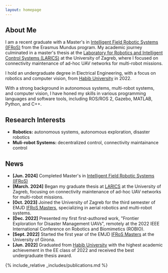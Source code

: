 ```yaml
---
layout: homepage
---
```


## About Me

I am a recent graduate with a Master's in [Intelligent Field Robotic Systems (IFRoS)](https://ifrosmaster.org/) from the Erasmus Mundus program. My academic journey culminated in a master's thesis at the [Laboratory for Robotics and Intelligent Control Systems (LARICS)](https://larics.fer.hr/) at the University of Zagreb, where I focused on connectivity maintenance of ad-hoc UAV networks for multi-robot missions.

I hold an undergraduate degree in Electrical Engineering, with a focus on robotics and computer vision, from [Habib University](https://habib.edu.pk/) in 2022.

With a strong background in autonomous systems, multi-robot systems, and computer vision, I have honed my skills in various programming languages and software tools, including ROS/ROS 2, Gazebo, MATLAB, Python, and C++. 


## Research Interests

- **Robotics:** autonomous systems, autonomous exploration, disaster robotics
- **Muli-robot Systems:** decentralized control, connectivity maintainance control

## News
- **[Jun. 2024]** Completed Master's in [Intelligent Field Robotic Systems (IFRoS)](https://ifrosmaster.org/)
- **[March. 2024]** Began my graduate thesis at [LARICS](https://larics.fer.hr/) at the University of Zagreb, focusing on connectivity maintenance of ad-hoc UAV networks for multi-robot missions.
- **[Oct. 2023]** Joined the University of Zagreb for the third semester of EMJD [IFRoS Masters]((https://ifrosmaster.org/)), specializing in aerial robotics and multi-robot systems.
- **[Dec. 2022]** Presented my first first-authored work, "Frontier Exploration for Disaster Management UAVs", remotely at the 2022 IEEE International Conference on Robotics and Biomimetics (ROBIO).
- **[Sept. 2022]**  Started the first year of the EMJD [IFRoS Masters]((https://ifrosmaster.org/)) at the University of Girona.
- **[Jun. 2022]** Graduated from [Habib University](https://habib.edu.pk/) with the highest academic achievement in the EE class of 2022 and received the best undergraduate thesis award.


{% include_relative _includes/publications.md %}

<!-- {% include_relative _includes/services.md %} -->